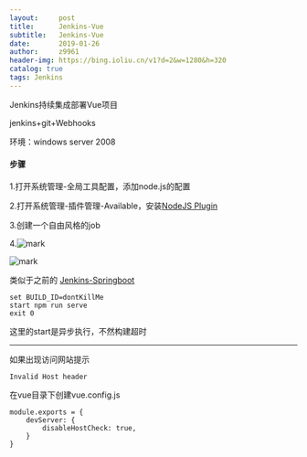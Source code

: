```yaml
---
layout:     post
title:      Jenkins-Vue
subtitle:   Jenkins-Vue
date:       2019-01-26
author:     z9961
header-img: https://bing.ioliu.cn/v1?d=2&w=1280&h=320
catalog: true
tags: Jenkins
---
```


Jenkins持续集成部署Vue项目

jenkins+git+Webhooks

环境：windows server 2008



#### 步骤

1.打开系统管理-全局工具配置，添加node.js的配置

2.打开系统管理-插件管理-Available，安装[NodeJS Plugin](http://wiki.jenkins-ci.org/display/JENKINS/NodeJS+Plugin)

3.创建一个自由风格的job

4.![mark](http://img.aloli.cn/github/20190126/meFoegrxauUb.png)

![mark](http://img.aloli.cn/github/20190126/EzoPSIW9eFyX.png)

类似于之前的	[Jenkins-Springboot](http://github.aloli.cn/2019/01/22/Springboot/)

```CMD
set BUILD_ID=dontKillMe
start npm run serve
exit 0
```

这里的start是异步执行，不然构建超时

---

如果出现访问网站提示

```
Invalid Host header
```

在vue目录下创建vue.config.js

```vue
module.exports = {
    devServer: {
        disableHostCheck: true,
    }
}
```

